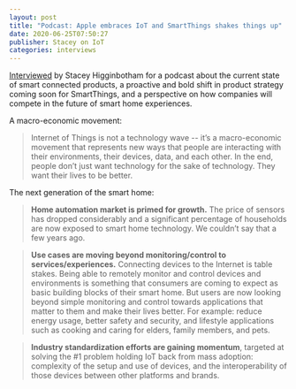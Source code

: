 ```yaml
---
layout: post
title: "Podcast: Apple embraces IoT and SmartThings shakes things up"
date: 2020-06-25T07:50:27
publisher: Stacey on IoT
categories: interviews
---
```


[Interviewed][ln1] by Stacey Higginbotham for a podcast about the current state of smart connected products, a proactive and bold shift in product strategy coming soon for SmartThings, and a perspective on how companies will compete in the future of smart home experiences.

A macro-economic movement:
> Internet of Things is not a technology wave -- it’s a macro-economic movement that represents new ways that people are interacting with their environments, their devices, data, and each other. In the end, people don’t just want technology for the sake of technology. They want their lives to be better.

The next generation of the smart home:
> **Home automation market is primed for growth.** The price of sensors has dropped considerably and a significant percentage of households are now exposed to smart home technology. We couldn’t say that a few years ago.

> **Use cases are moving beyond monitoring/control to services/experiences.** Connecting devices to the Internet is table stakes. Being able to remotely monitor and control devices and environments is something that consumers are coming to expect as basic building blocks of their smart home. But users are now looking beyond simple monitoring and control towards applications that matter to them and make their lives better. For example: reduce energy usage, better safety and security, and lifestyle applications such as cooking and caring for elders, family members, and pets.

> **Industry standardization efforts are gaining momentum**, targeted at solving the #1 problem holding IoT back from mass adoption: complexity of the setup and use of devices, and the interoperability of those devices between other platforms and brands.

[ln1]: https://staceyoniot.com/podcast-apple-embraces-iot-and-smartthings-shakes-things-up/ "Podcast: Apple embraces IoT and SmartThings shakes things up"
[ln2]: https://staceyoniot.com/ "Stacey on IoT"

